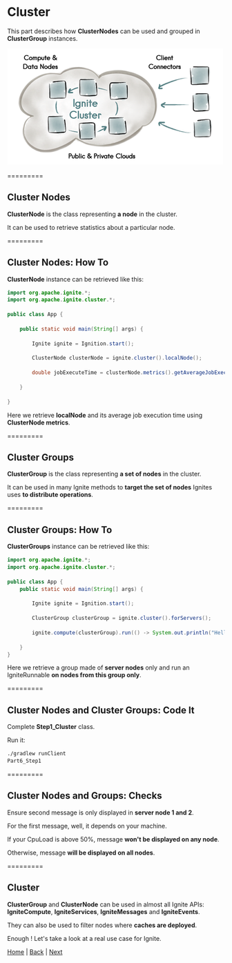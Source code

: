 # Cluster

This part describes how **ClusterNodes** can be used and grouped in **ClusterGroup** instances.

![img](img/cluster.png)

=========
## Cluster Nodes

**ClusterNode** is the class representing **a node** in the cluster.

It can be used to retrieve statistics about a particular node.

=========
## Cluster Nodes: How To

**ClusterNode** instance can be retrieved like this:

```java
import org.apache.ignite.*;
import org.apache.ignite.cluster.*;

public class App {

    public static void main(String[] args) {

        Ignite ignite = Ignition.start();

        ClusterNode clusterNode = ignite.cluster().localNode();

        double jobExecuteTime = clusterNode.metrics().getAverageJobExecuteTime();

    }

}
```

Here we retrieve **localNode** and its average job execution time using **ClusterNode metrics**.

=========
## Cluster Groups

**ClusterGroup** is the class representing **a set of nodes** in the cluster.

It can be used in many Ignite methods to **target the set of nodes** Ignites uses **to distribute operations**.

=========
## Cluster Groups: How To

**ClusterGroups** instance can be retrieved like this:

```java
import org.apache.ignite.*;
import org.apache.ignite.cluster.*;

public class App {
    public static void main(String[] args) {

        Ignite ignite = Ignition.start();

        ClusterGroup clusterGroup = ignite.cluster().forServers();

        ignite.compute(clusterGroup).run(() -> System.out.println("Hello Server Nodes"));

    }
}
```

Here we retrieve a group made of **server nodes** only and run an IgniteRunnable **on nodes from this group only**.

=========
## Cluster Nodes and Cluster Groups: Code It

Complete **Step1_Cluster** class.

Run it:
```bash
./gradlew runClient
Part6_Step1
```

=========
## Cluster Nodes and Groups: Checks

Ensure second message is only displayed in **server node 1 and 2**.

For the first message, well, it depends on your machine.

If your CpuLoad is above 50%, message **won't be displayed on any node**.

Otherwise, message **will be displayed on all nodes**.

=========
## Cluster

**ClusterGroup** and **ClusterNode** can be used in almost all Ignite APIs: **IgniteCompute**, **IgniteServices**, **IgniteMessages** and **IgniteEvents**.

They can also be used to filter nodes where **caches are deployed**.

Enough ! Let's take a look at a real use case for Ignite.

[Home](../readme.md) | [Back](./part5_messaging.md) | [Next](./conclusion.md)

